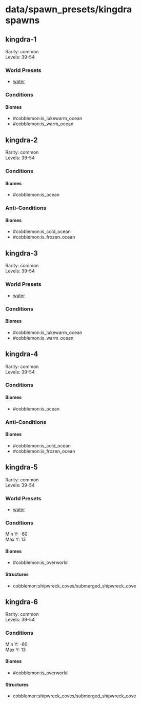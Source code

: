 # data/spawn_presets/kingdra spawns  
  
## kingdra-1  
Rarity: common  
Levels: 39-54  
  
### World Presets  
* [water](/data/world_presets/water.md)  
  
### Conditions  
  
#### Biomes  
  * #cobblemon:is_lukewarm_ocean
  * #cobblemon:is_warm_ocean
  
  
## kingdra-2  
Rarity: common  
Levels: 39-54  
  
### Conditions  
  
#### Biomes  
  * #cobblemon:is_ocean
  
  
### Anti-Conditions  
  
#### Biomes  
  * #cobblemon:is_cold_ocean
  * #cobblemon:is_frozen_ocean
  
  
## kingdra-3  
Rarity: common  
Levels: 39-54  
  
### World Presets  
* [water](/data/world_presets/water.md)  
  
### Conditions  
  
#### Biomes  
  * #cobblemon:is_lukewarm_ocean
  * #cobblemon:is_warm_ocean
  
  
## kingdra-4  
Rarity: common  
Levels: 39-54  
  
### Conditions  
  
#### Biomes  
  * #cobblemon:is_ocean
  
  
### Anti-Conditions  
  
#### Biomes  
  * #cobblemon:is_cold_ocean
  * #cobblemon:is_frozen_ocean
  
  
## kingdra-5  
Rarity: common  
Levels: 39-54  
  
### World Presets  
* [water](/data/world_presets/water.md)  
  
### Conditions  
Min Y: -60  
Max Y: 13  
  
#### Biomes  
  * #cobblemon:is_overworld
  
  
#### Structures  
  * cobblemon:shipwreck_coves/submerged_shipwreck_cove
  
  
## kingdra-6  
Rarity: common  
Levels: 39-54  
  
### Conditions  
Min Y: -60  
Max Y: 13  
  
#### Biomes  
  * #cobblemon:is_overworld
  
  
#### Structures  
  * cobblemon:shipwreck_coves/submerged_shipwreck_cove
  

